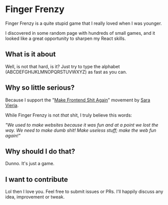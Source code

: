 # Finger Frenzy

Finger Frenzy is a quite stupid game that I really loved when I was younger.

I discovered in some random page with hundreds of small games, and it looked like 
a great opportunity to sharpen my React skills.


## What is it about

Well, is not that hard, is it? Just try to type the alphabet
(ABCDEFGHIJKLMNOPQRSTUVWXYZ) as fast as you can.


## Why so little serious?

Because I support the "[Make Frontend Shit Again](https://makefrontendshitagain.party/)"
movement by [Sara Vieria](https://twitter.com/nikkitaftw).

While Finger Frenzy is not *that* shit, I truly believe this words:

_"We used to make websites because it was fun and at a point we lost the way. We need to make dumb shit! Make useless stuff; make the web fun again!"_


## Why should I do that?

Dunno. It's just a game.


## I want to contribute

Lol then I love you. Feel free to submit issues or PRs. I'll happily discuss
any idea, improvement or tweak.